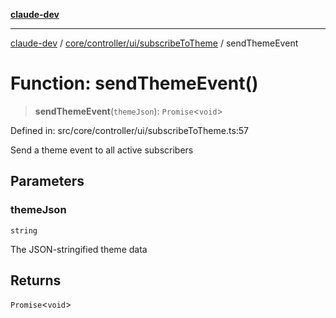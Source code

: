 [**claude-dev**](../../../../../README.md)

***

[claude-dev](../../../../../README.md) / [core/controller/ui/subscribeToTheme](../README.md) / sendThemeEvent

# Function: sendThemeEvent()

> **sendThemeEvent**(`themeJson`): `Promise`\<`void`\>

Defined in: src/core/controller/ui/subscribeToTheme.ts:57

Send a theme event to all active subscribers

## Parameters

### themeJson

`string`

The JSON-stringified theme data

## Returns

`Promise`\<`void`\>
